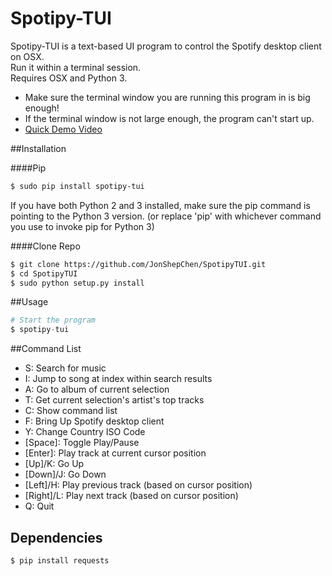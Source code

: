 # Spotipy-TUI 
Spotipy-TUI is a text-based UI program to control the Spotify desktop client on OSX. <br>
Run it within a terminal session. <br>
Requires OSX and Python 3. <br>

* Make sure the terminal window you are running this program in is big enough! 
* If the terminal window is not large enough, the program can't start up.
* [Quick Demo Video](https://www.youtube.com/watch?v=BYVSOE8mjWs)

##Installation

####Pip
```bash
$ sudo pip install spotipy-tui
```
If you have both Python 2 and 3 installed, make sure the pip command is pointing to the Python 3 version. 
(or replace 'pip' with whichever command you use to invoke pip for Python 3)

####Clone Repo
```bash 
$ git clone https://github.com/JonShepChen/SpotipyTUI.git
$ cd SpotipyTUI
$ sudo python setup.py install
```

##Usage 
```python 
# Start the program
$ spotipy-tui
```
##Command List
* S: Search for music
* I: Jump to song at index within search results
* A: Go to album of current selection
* T: Get current selection's artist's top tracks
* C: Show command list
* F: Bring Up Spotify desktop client
* Y: Change Country ISO Code
* [Space]: Toggle Play/Pause
* [Enter]: Play track at current cursor position
* [Up]/K: Go Up
* [Down]/J: Go Down
* [Left]/H: Play previous track (based on cursor position)
* [Right]/L: Play next track (based on cursor position)
* Q: Quit

## Dependencies 
```bash
$ pip install requests
```
